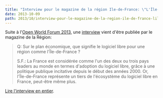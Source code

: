 ```yaml
---
title: "Interview pour le magazine de la région Ile-de-France: \"L'Île-de-France a une position de leadership mondial sur le logiciel libre\""
date: 2013-10-09
path: 2013/10/interview-pour-le-magazine-de-la-region-ile-de-france-lile-de-france-a-une-position-de-leadership-mondial-sur-le-logiciel-libre
---
```


Suite à l'[Open World Forum 2013](http://www.openworldforum.org/), une [interview](http://www.iledefrance.fr/fil-actus-region/ile-france-position-leadership-mondial-logiciel-libre) vient d'être publiée par le magazine de la Région:

> Q: Sur le plan économique, que signifie le logiciel libre pour une région comme l'Île-de-France ?
>
> S.F.: La France est considérée comme l'un des deux ou trois pays leaders au monde en termes d'adoption du logiciel libre, grâce à une politique publique incitative depuis le début des années 2000. Or, l'Île-de-France représente un tiers de l'écosystème du logiciel libre en France, peut-être même plus.

[Lire l'interview en entier](http://www.iledefrance.fr/fil-actus-region/ile-france-position-leadership-mondial-logiciel-libre).